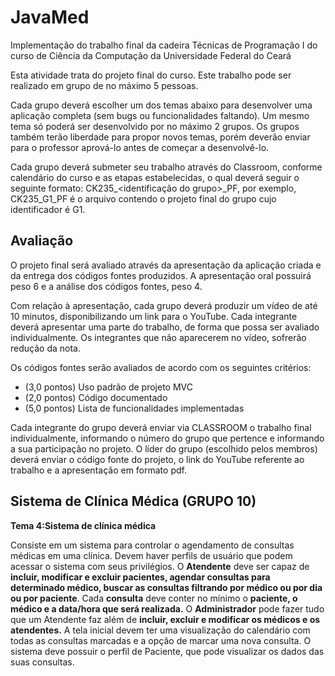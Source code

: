 # JavaMed

Implementação do trabalho final da cadeira Técnicas de Programação I do curso de Ciência da Computação da Universidade Federal do Ceará

Esta atividade trata do projeto final do curso. Este trabalho pode ser realizado em grupo de no máximo 5 pessoas. 

Cada grupo deverá escolher um dos temas abaixo para desenvolver uma aplicação completa (sem bugs ou funcionalidades faltando). Um mesmo tema só poderá ser desenvolvido por no máximo 2 grupos. Os grupos também terão liberdade para propor novos temas, porém deverão enviar para o professor aprová-lo antes de começar a desenvolvê-lo.

Cada grupo deverá submeter seu trabalho através do Classroom, conforme calendário do curso e as etapas estabelecidas, o qual deverá seguir o seguinte formato: CK235_<identificação do grupo>_PF, por exemplo, CK235_G1_PF é o arquivo contendo o projeto final do grupo cujo identificador é G1. 

## Avaliação

O projeto final será avaliado através da apresentação da aplicação criada e da entrega dos códigos fontes produzidos. A apresentação oral possuirá peso 6 e a análise dos códigos fontes, peso 4. 

Com relação à apresentação, cada grupo deverá produzir um vídeo de até 10 minutos, disponibilizando um link para o YouTube. Cada integrante deverá apresentar uma parte do trabalho, de forma que possa ser avaliado individualmente. Os integrantes que não aparecerem no vídeo, sofrerão redução da nota.

Os códigos fontes serão avaliados de acordo com os seguintes critérios:

* (3,0 pontos) Uso padrão de projeto MVC
* (2,0 pontos) Código documentado
* (5,0 pontos) Lista de funcionalidades implementadas

Cada integrante do grupo deverá enviar via CLASSROOM o trabalho final individualmente, informando o número do grupo que pertence e informando a sua participação no projeto. O líder do grupo (escolhido pelos membros) deverá enviar o código fonte do projeto, o link do YouTube referente ao trabalho e a apresentação em formato pdf.

## Sistema de Clínica Médica (GRUPO 10)

**Tema 4:​Sistema de clínica médica**

Consiste em um sistema para controlar o agendamento de consultas médicas em uma clínica. Devem haver perfils de usuário que podem acessar o sistema com seus privilégios. O **Atendente** deve ser capaz de **incluir, modificar e excluir pacientes, agendar consultas para determinado médico, buscar as consultas filtrando por médico ou por dia ou por paciente**. Cada **consulta** deve conter no mínimo o **paciente, o médico e a data/hora que será realizada.** O **Administrador** pode fazer tudo que um Atendente faz além de **incluir, excluir e modificar os médicos e os atendentes.** A tela inicial devem ter uma visualização do calendário com todas as consultas marcadas e a opção de marcar uma nova consulta. O sistema deve possuir o perfil de Paciente, que pode visualizar os dados das suas consultas. 
